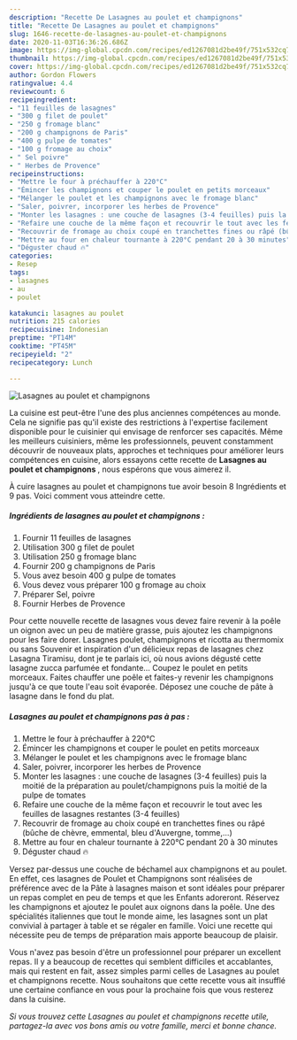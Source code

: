 ```yaml
---
description: "Recette De Lasagnes au poulet et champignons"
title: "Recette De Lasagnes au poulet et champignons"
slug: 1646-recette-de-lasagnes-au-poulet-et-champignons
date: 2020-11-03T16:36:26.686Z
image: https://img-global.cpcdn.com/recipes/ed1267081d2be49f/751x532cq70/lasagnes-au-poulet-et-champignons-photo-principale-de-la-recette.jpg
thumbnail: https://img-global.cpcdn.com/recipes/ed1267081d2be49f/751x532cq70/lasagnes-au-poulet-et-champignons-photo-principale-de-la-recette.jpg
cover: https://img-global.cpcdn.com/recipes/ed1267081d2be49f/751x532cq70/lasagnes-au-poulet-et-champignons-photo-principale-de-la-recette.jpg
author: Gordon Flowers
ratingvalue: 4.4
reviewcount: 6
recipeingredient:
- "11 feuilles de lasagnes"
- "300 g filet de poulet"
- "250 g fromage blanc"
- "200 g champignons de Paris"
- "400 g pulpe de tomates"
- "100 g fromage au choix"
- " Sel poivre"
- " Herbes de Provence"
recipeinstructions:
- "Mettre le four à préchauffer à 220°C"
- "Émincer les champignons et couper le poulet en petits morceaux"
- "Mélanger le poulet et les champignons avec le fromage blanc"
- "Saler, poivrer, incorporer les herbes de Provence"
- "Monter les lasagnes : une couche de lasagnes (3-4 feuilles) puis la moitié de la préparation au poulet/champignons puis la moitié de la pulpe de tomates"
- "Refaire une couche de la même façon et recouvrir le tout avec les feuilles de lasagnes restantes (3-4 feuilles)"
- "Recouvrir de fromage au choix coupé en tranchettes fines ou râpé (bûche de chèvre, emmental, bleu d&#39;Auvergne, tomme,...)"
- "Mettre au four en chaleur tournante à 220°C pendant 20 à 30 minutes"
- "Déguster chaud 🔥"
categories:
- Resep
tags:
- lasagnes
- au
- poulet

katakunci: lasagnes au poulet 
nutrition: 215 calories
recipecuisine: Indonesian
preptime: "PT14M"
cooktime: "PT45M"
recipeyield: "2"
recipecategory: Lunch

---
```



![Lasagnes au poulet et champignons](https://img-global.cpcdn.com/recipes/ed1267081d2be49f/751x532cq70/lasagnes-au-poulet-et-champignons-photo-principale-de-la-recette.jpg)

La cuisine est peut-être l'une des plus anciennes compétences au monde. Cela ne signifie pas qu'il existe des restrictions à l'expertise facilement disponible pour le cuisinier qui envisage de renforcer ses capacités. Même les meilleurs cuisiniers, même les professionnels, peuvent constamment découvrir de nouveaux plats, approches et techniques pour améliorer leurs compétences en cuisine, alors essayons cette recette de <strong> Lasagnes au poulet et champignons </strong>, nous espérons que vous aimerez il.

<!--inarticleads1-->

À cuire lasagnes au poulet et champignons tue avoir besoin 8 Ingrédients et 9 pas. Voici comment vous atteindre cette.

##### Ingrédients de lasagnes au poulet et champignons :

1. Fournir 11 feuilles de lasagnes
1. Utilisation 300 g filet de poulet
1. Utilisation 250 g fromage blanc
1. Fournir 200 g champignons de Paris
1. Vous avez besoin 400 g pulpe de tomates
1. Vous devez vous préparer 100 g fromage au choix
1. Préparer  Sel, poivre
1. Fournir  Herbes de Provence


Pour cette nouvelle recette de lasagnes vous devez faire revenir à la poêle un oignon avec un peu de matière grasse, puis ajoutez les champignons pour les faire dorer. Lasagnes poulet, champignons et ricotta au thermomix ou sans Souvenir et inspiration d&#39;un délicieux repas de lasagnes chez Lasagna Tiramisu, dont je te parlais ici, où nous avions dégusté cette lasagne zucca parfumée et fondante… Coupez le poulet en petits morceaux. Faites chauffer une poêle et faites-y revenir les champignons jusqu&#39;à ce que toute l&#39;eau soit évaporée. Déposez une couche de pâte à lasagne dans le fond du plat. 

<!--inarticleads2-->

##### Lasagnes au poulet et champignons pas à pas :

1. Mettre le four à préchauffer à 220°C
1. Émincer les champignons et couper le poulet en petits morceaux
1. Mélanger le poulet et les champignons avec le fromage blanc
1. Saler, poivrer, incorporer les herbes de Provence
1. Monter les lasagnes : une couche de lasagnes (3-4 feuilles) puis la moitié de la préparation au poulet/champignons puis la moitié de la pulpe de tomates
1. Refaire une couche de la même façon et recouvrir le tout avec les feuilles de lasagnes restantes (3-4 feuilles)
1. Recouvrir de fromage au choix coupé en tranchettes fines ou râpé (bûche de chèvre, emmental, bleu d&#39;Auvergne, tomme,...)
1. Mettre au four en chaleur tournante à 220°C pendant 20 à 30 minutes
1. Déguster chaud 🔥


Versez par-dessus une couche de béchamel aux champignons et au poulet. En effet, ces lasagnes de Poulet et Champignons sont réalisées de préférence avec de la Pâte à lasagnes maison et sont idéales pour préparer un repas complet en peu de temps et que les Enfants adoreront. Réservez les champignons et ajoutez le poulet aux oignons dans la poêle. Une des spécialités italiennes que tout le monde aime, les lasagnes sont un plat convivial à partager à table et se régaler en famille. Voici une recette qui nécessite peu de temps de préparation mais apporte beaucoup de plaisir. 

<!--inarticleads1-->

<p>
Vous n'avez pas besoin d'être un professionnel pour préparer un excellent repas. Il y a beaucoup de recettes qui semblent difficiles et accablantes, mais qui restent en fait, assez simples parmi celles de Lasagnes au poulet et champignons recette. Nous souhaitons que cette recette vous ait insufflé une certaine confiance en vous pour la prochaine fois que vous resterez dans la cuisine.
</p>

<p>
<i>Si vous trouvez cette Lasagnes au poulet et champignons recette utile, partagez-la avec vos bons amis ou votre famille, merci et bonne chance.</i>
</p>
